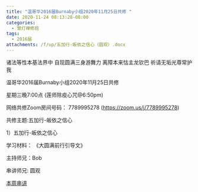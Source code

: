 ```yaml
---
title: "温哥华2016届Burnaby小组2020年11月25日共修 "
date: 2020-11-24 08:13:28-08:00
categories:
  - 慧灯禅修班
tags:
  - 2016届
attachments: /f/up/五加行-皈依之信心（圆观）.docx
---
```

诸法等性本基法界中 自现圆满三身游舞力 离障本来怙主龙钦巴 祈请无垢光尊常护我

温哥华2016届Burnaby小组2020年11月25日共修 

星期三晚7:00点 (莲师除疫心咒@6:50pm)

网络共修Zoom房间号码： 7789995278 (<https://zoom.us/j/7789995278>)

共修主题:五加行-皈依之信心
 

1）五加行-皈依之信心


学习材料：
《大圆满前行引导文》



主持师兄：Bob

串讲师兄: 圆观

[本周串讲](https://s3.ca-central-1.wasabisys.com/hddata/f.huidengchanxiu.net/hdv/f/up/五加行-皈依之信心（圆观）.docx)


